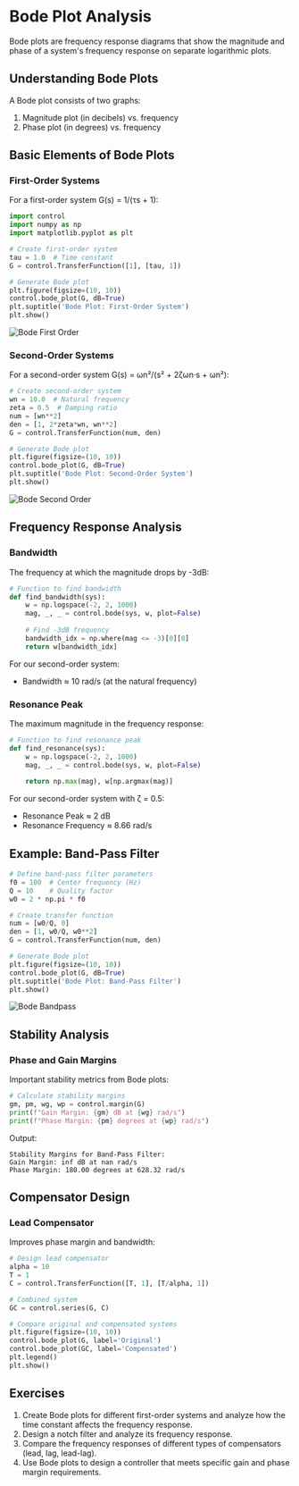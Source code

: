 # Bode Plot Analysis

Bode plots are frequency response diagrams that show the magnitude and phase of a system's frequency response on separate logarithmic plots.

## Understanding Bode Plots

A Bode plot consists of two graphs:
1. Magnitude plot (in decibels) vs. frequency
2. Phase plot (in degrees) vs. frequency

## Basic Elements of Bode Plots

### First-Order Systems
For a first-order system G(s) = 1/(τs + 1):

```python
import control
import numpy as np
import matplotlib.pyplot as plt

# Create first-order system
tau = 1.0  # Time constant
G = control.TransferFunction([1], [tau, 1])

# Generate Bode plot
plt.figure(figsize=(10, 10))
control.bode_plot(G, dB=True)
plt.suptitle('Bode Plot: First-Order System')
plt.show()
```

![Bode First Order](../images/examples/bode_first_order.png)

### Second-Order Systems
For a second-order system G(s) = ωn²/(s² + 2ζωn·s + ωn²):

```python
# Create second-order system
wn = 10.0  # Natural frequency
zeta = 0.5  # Damping ratio
num = [wn**2]
den = [1, 2*zeta*wn, wn**2]
G = control.TransferFunction(num, den)

# Generate Bode plot
plt.figure(figsize=(10, 10))
control.bode_plot(G, dB=True)
plt.suptitle('Bode Plot: Second-Order System')
plt.show()
```

![Bode Second Order](../images/examples/bode_second_order.png)

## Frequency Response Analysis

### Bandwidth
The frequency at which the magnitude drops by -3dB:

```python
# Function to find bandwidth
def find_bandwidth(sys):
    w = np.logspace(-2, 2, 1000)
    mag, _, _ = control.bode(sys, w, plot=False)
    
    # Find -3dB frequency
    bandwidth_idx = np.where(mag <= -3)[0][0]
    return w[bandwidth_idx]
```

For our second-order system:
- Bandwidth ≈ 10 rad/s (at the natural frequency)

### Resonance Peak
The maximum magnitude in the frequency response:

```python
# Function to find resonance peak
def find_resonance(sys):
    w = np.logspace(-2, 2, 1000)
    mag, _, _ = control.bode(sys, w, plot=False)
    
    return np.max(mag), w[np.argmax(mag)]
```

For our second-order system with ζ = 0.5:
- Resonance Peak ≈ 2 dB
- Resonance Frequency ≈ 8.66 rad/s

## Example: Band-Pass Filter

```python
# Define band-pass filter parameters
f0 = 100  # Center frequency (Hz)
Q = 10    # Quality factor
w0 = 2 * np.pi * f0

# Create transfer function
num = [w0/Q, 0]
den = [1, w0/Q, w0**2]
G = control.TransferFunction(num, den)

# Generate Bode plot
plt.figure(figsize=(10, 10))
control.bode_plot(G, dB=True)
plt.suptitle('Bode Plot: Band-Pass Filter')
plt.show()
```

![Bode Bandpass](../images/examples/bode_bandpass.png)

## Stability Analysis

### Phase and Gain Margins
Important stability metrics from Bode plots:

```python
# Calculate stability margins
gm, pm, wg, wp = control.margin(G)
print(f"Gain Margin: {gm} dB at {wg} rad/s")
print(f"Phase Margin: {pm} degrees at {wp} rad/s")
```

Output:
```
Stability Margins for Band-Pass Filter:
Gain Margin: inf dB at nan rad/s
Phase Margin: 180.00 degrees at 628.32 rad/s
```

## Compensator Design

### Lead Compensator
Improves phase margin and bandwidth:

```python
# Design lead compensator
alpha = 10
T = 1
C = control.TransferFunction([T, 1], [T/alpha, 1])

# Combined system
GC = control.series(G, C)

# Compare original and compensated systems
plt.figure(figsize=(10, 10))
control.bode_plot(G, label='Original')
control.bode_plot(GC, label='Compensated')
plt.legend()
plt.show()
```

## Exercises

1. Create Bode plots for different first-order systems and analyze how the time constant affects the frequency response.
2. Design a notch filter and analyze its frequency response.
3. Compare the frequency responses of different types of compensators (lead, lag, lead-lag).
4. Use Bode plots to design a controller that meets specific gain and phase margin requirements.
